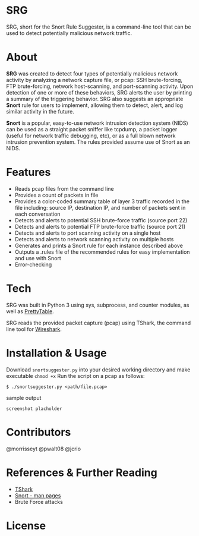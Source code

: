 # SRG

SRG, short for the Snort Rule Suggester, is a command-line tool that can be used to detect potentially malicious network traffic. 

# About

**SRG** was created to detect four types of potentially malicious network activity by analyzing a network capture file, or pcap: SSH brute-forcing, FTP brute-forcing, network host-scanning, and port-scanning activity. Upon detection of one or more of these behaviors, SRG alerts the user by printing a summary of the triggering behavior. SRG also suggests an appropriate **Snort** rule for users to implement, allowing them to detect, alert, and log similar activity in the future.

**Snort** is a popular, easy-to-use network intrusion detection system (NIDS) can be used as a straight packet sniffer like tcpdump, a packet logger (useful for network traffic debugging, etc), or as a full blown network intrusion prevention system. The rules provided assume use of Snort as an NIDS.

# Features

* Reads pcap files from the command line
* Provides a count of packets in file
* Provides a color-coded summary table of layer 3 traffic recorded in the file including: source IP, destination IP, and number of packets sent in each conversation
* Detects and alerts to potential SSH brute-force traffic (source port 22)
* Detects and alerts to potential FTP brute-force traffic (source port 21)
* Detects and alerts to port scanning activity on a single host 
* Detects and alerts to network scanning activity on multiple hosts
* Generates and prints a Snort rule for each instance described above
* Outputs a .rules file of the recommended rules for easy implementation and use with Snort
* Error-checking

# Tech

SRG was built in Python 3 using sys, subprocess, and counter modules, as well as [PrettyTable](https://pypi.org/project/prettytable/).

SRG reads the provided packet capture (pcap) using TShark, the command line tool for [Wireshark](https://www.wireshark.org/download.html).

# Installation & Usage

Download `snortsuggester.py` into your desired working directory and make executable `chmod +x`
Run the script on a pcap as follows:

```
$ ./snortsuggester.py <path/file.pcap>
```

sample output

```
screenshot placholder
````

# Contributors

@morrisseyt
@pwalt08
@jcrio

# References & Further Reading

* [TShark](https://www.wireshark.org/docs/man-pages/tshark.html)
* [Snort - man pages](https://www.snort.org/documents)
* Brute Force attacks

# License





